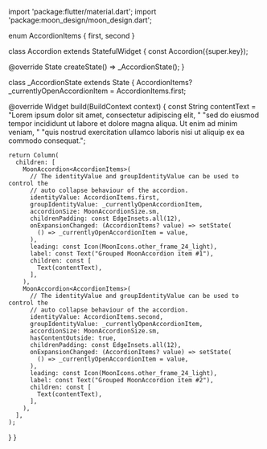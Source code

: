 import 'package:flutter/material.dart';
import 'package:moon_design/moon_design.dart';

enum AccordionItems { first, second }

class Accordion extends StatefulWidget {
  const Accordion({super.key});

  @override
  State<Accordion> createState() => _AccordionState();
}

class _AccordionState extends State<Accordion> {
  AccordionItems? _currentlyOpenAccordionItem = AccordionItems.first;

  @override
  Widget build(BuildContext context) {
    const String contentText = 
      "Lorem ipsum dolor sit amet, consectetur adipiscing elit, "
      "sed do eiusmod tempor incididunt ut labore et dolore magna aliqua. Ut enim ad minim veniam, "
      "quis nostrud exercitation ullamco laboris nisi ut aliquip ex ea commodo consequat.";

    return Column(
      children: [
        MoonAccordion<AccordionItems>(
          // The identityValue and groupIdentityValue can be used to control the 
          // auto collapse behaviour of the accordion.
          identityValue: AccordionItems.first,
          groupIdentityValue: _currentlyOpenAccordionItem,
          accordionSize: MoonAccordionSize.sm,
          childrenPadding: const EdgeInsets.all(12),
          onExpansionChanged: (AccordionItems? value) => setState(
            () => _currentlyOpenAccordionItem = value,
          ),
          leading: const Icon(MoonIcons.other_frame_24_light),
          label: const Text("Grouped MoonAccordion item #1"),
          children: const [
            Text(contentText),
          ],
        ),
        MoonAccordion<AccordionItems>(
          // The identityValue and groupIdentityValue can be used to control the 
          // auto collapse behaviour of the accordion.
          identityValue: AccordionItems.second,
          groupIdentityValue: _currentlyOpenAccordionItem,
          accordionSize: MoonAccordionSize.sm,
          hasContentOutside: true,
          childrenPadding: const EdgeInsets.all(12),
          onExpansionChanged: (AccordionItems? value) => setState(
            () => _currentlyOpenAccordionItem = value,
          ),
          leading: const Icon(MoonIcons.other_frame_24_light),
          label: const Text("Grouped MoonAccordion item #2"),
          children: const [
            Text(contentText),
          ],
        ),
      ],
    );
  }
}